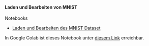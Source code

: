 #### Laden und Bearbeiten von MNIST

Notebooks
- [Laden und Bearbeiten des MNIST Dataset](./exploring-mnist.ipynb)

In Google Colab ist dieses Notebook unter [diesem Link](https://colab.research.google.com/drive/1U2UHDwEi_847s7lPM6vM7anw_0BaaiwV) erreichbar.
